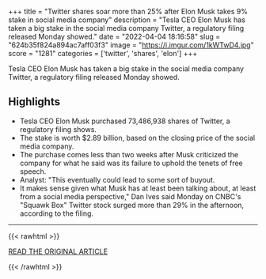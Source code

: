 +++
title = "Twitter shares soar more than 25% after Elon Musk takes 9% stake in social media company"
description = "Tesla CEO Elon Musk has taken a big stake in the social media company Twitter, a regulatory filing released Monday showed."
date = "2022-04-04 18:16:58"
slug = "624b35f824a894ac7aff03f3"
image = "https://i.imgur.com/1kWTwD4.jpg"
score = "1281"
categories = ['twitter', 'shares', 'elon']
+++

Tesla CEO Elon Musk has taken a big stake in the social media company Twitter, a regulatory filing released Monday showed.

## Highlights

- Tesla CEO Elon Musk purchased 73,486,938 shares of Twitter, a regulatory filing shows.
- The stake is worth $2.89 billion, based on the closing price of the social media company.
- The purchase comes less than two weeks after Musk criticized the company for what he said was its failure to uphold the tenets of free speech.
- Analyst: "This eventually could lead to some sort of buyout.
- It makes sense given what Musk has at least been talking about, at least from a social media perspective," Dan Ives said Monday on CNBC's "Squawk Box" Twitter stock surged more than 29% in the afternoon, according to the filing.

---

{{< rawhtml >}}
  <p class="article-category">
    <a target="_blank" href="https://www.cnbc.com/2022/04/04/twitter-shares-soar-more-than-25percent-after-elon-musk-takes-9percent-stake-in-social-media-company.html">READ THE ORIGINAL ARTICLE</a>
  </p>
{{< /rawhtml >}}
